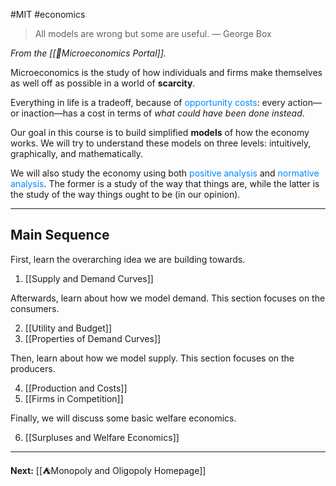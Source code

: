 #MIT #economics 

> All models are wrong but some are useful.
> — George Box

*From the [[📏Microeconomics Portal]].*

Microeconomics is the study of how individuals and firms make themselves as well off as possible in a world of **scarcity**.

Everything in life is a tradeoff, because of <span style="color:#0088ff">opportunity costs</span>: every action—or inaction—has a cost in terms of *what could have been done instead*.

Our goal in this course is to build simplified **models** of how the economy works. We will try to understand these models on three levels: intuitively, graphically, and mathematically.

We will also study the economy using both <span style="color:#0088ff">positive analysis</span> and <span style="color:#0088ff">normative analysis</span>. The former is a study of the way that things are, while the latter is the study of the way things ought to be (in our opinion).

---
## Main Sequence

First, learn the overarching idea we are building towards.

1. [[Supply and Demand Curves]]

Afterwards, learn about how we model demand. This section focuses on the consumers.

2. [[Utility and Budget]]
3. [[Properties of Demand Curves]]

Then, learn about how we model supply. This section focuses on the producers.

4. [[Production and Costs]]
5. [[Firms in Competition]]

Finally, we will discuss some basic welfare economics.

6. [[Surpluses and Welfare Economics]]

---

**Next:** [[⛺Monopoly and Oligopoly Homepage]]